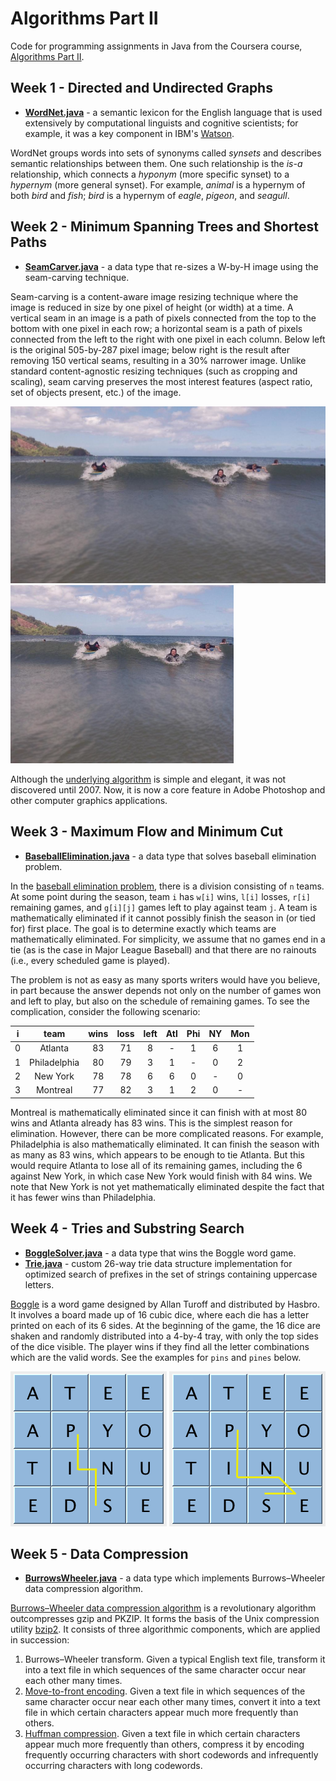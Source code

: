 Algorithms Part II
=====================

Code for programming assignments in Java from the Coursera course, [Algorithms Part II](https://www.coursera.org/learn/algorithms-part2).

Week 1 - Directed and Undirected Graphs
--------------------------------
 - [**WordNet.java**](src/main/java/assignment1/WordNet.java) - a semantic lexicon for the English language that is used extensively by computational linguists 
 and cognitive scientists; for example, it was a key component in IBM's [Watson](http://en.wikipedia.org/wiki/Watson_(computer)). 
 
 WordNet groups words into sets of synonyms called *synsets* and describes semantic relationships between them. 
 One such relationship is the *is-a* relationship, which connects a *hyponym* (more specific synset) to a *hypernym* (more general synset). 
 For example, *animal* is a hypernym of both *bird* and *fish*; *bird* is a hypernym of *eagle*, *pigeon*, and *seagull*.

Week 2 - Minimum Spanning Trees and Shortest Paths
--------------------------------
 - [**SeamCarver.java**](src/main/java/assignment2/SeamCarver.java) - a data type that re-sizes a W-by-H image using the seam-carving technique. 
 
 Seam-carving is a content-aware image resizing technique where the image is reduced in size by one pixel of height (or width) at a time. 
 A vertical seam in an image is a path of pixels connected from the top to the bottom with one pixel in each row; a horizontal seam is a path of pixels connected 
 from the left to the right with one pixel in each column. Below left is the original 505-by-287 pixel image; below right is the result after removing 150 vertical seams, 
 resulting in a 30% narrower image. Unlike standard content-agnostic resizing techniques (such as cropping and scaling), seam carving preserves the most interest 
 features (aspect ratio, set of objects present, etc.) of the image.
 
 ![Original image][1]     ![Seam carved image][2] 
 
 [1]: src/main/resources/assignment2/HJoceanSmall.png (Original image)
 [2]: src/main/resources/assignment2/HJoceanSmallShrunk.png (Seam carved image)
 
 Although the [underlying algorithm](https://www.youtube.com/watch?v=6NcIJXTlugc) is simple and elegant, it was not discovered until 2007. Now, it is now a core feature in Adobe Photoshop and other computer graphics applications.
 
 Week 3 - Maximum Flow and Minimum Cut
 --------------------------------
  - [**BaseballElimination.java**](src/main/java/assignment3/BaseballElimination.java) - a data type that solves baseball elimination problem. 
  
  In the [baseball elimination problem](https://en.wikipedia.org/wiki/Maximum_flow_problem#Baseball_elimination), there is a division consisting of `n` teams. 
  At some point during the season, team `i` has `w[i]` wins, 
  `l[i]` losses, `r[i]` remaining games, and `g[i][j]` games left to play against team `j`. A team is mathematically eliminated if it cannot 
  possibly finish the season in (or tied for) first place. The goal is to determine exactly which teams are mathematically eliminated. 
  For simplicity, we assume that no games end in a tie (as is the case in Major League Baseball) and that there are no rainouts (i.e., 
  every scheduled game is played).
  
  The problem is not as easy as many sports writers would have you believe, in part because the answer depends not only on the number 
  of games won and left to play, but also on the schedule of remaining games. To see the complication, consider the following scenario:
  
  | i |  team        | wins | loss | left | Atl | Phi | NY | Mon |
  |:---:| :---:    |:---:|:---:|:---:|:---:|:---:|:---:|:---:|
  | 0 | Atlanta      | 83   | 71   | 8    | -   | 1   | 6  | 1   |
  | 1 | Philadelphia | 80   | 79   | 3    | 1   | -   | 0  | 2   |
  | 2 | New York     | 78   | 78   | 6    | 6   | 0   | -  | 0   |
  | 3 | Montreal     | 77   | 82   | 3    | 1   | 2   | 0  | -   |
  
  Montreal is mathematically eliminated since it can finish with at most 80 wins and Atlanta already has 83 wins. 
  This is the simplest reason for elimination. However, there can be more complicated reasons. For example, Philadelphia 
  is also mathematically eliminated. It can finish the season with as many as 83 wins, which appears to be enough to tie 
  Atlanta. But this would require Atlanta to lose all of its remaining games, including the 6 against New York, in which 
  case New York would finish with 84 wins. We note that New York is not yet mathematically eliminated despite the fact that 
  it has fewer wins than Philadelphia.
  
Week 4 - Tries and Substring Search
--------------------------------
- [**BoggleSolver.java**](src/main/java/assignment4/BoggleSolver.java) - a data type that wins the Boggle word game. 
- [**Trie.java**](src/main/java/assignment4/Trie.java) - custom 26-way trie data structure implementation for optimized search of prefixes in the set of strings containing uppercase letters.

 [Boggle](https://en.wikipedia.org/wiki/Boggle) is a word game designed by Allan Turoff and distributed by Hasbro. 
 It involves a board made up of 16 cubic dice, where each die has a letter printed on each of its 6 sides. 
 At the beginning of the game, the 16 dice are shaken and randomly distributed into a 4-by-4 tray, with only the top 
 sides of the dice visible. The player wins if they find all the letter combinations which are the valid words. 
 See the examples for `pins` and `pines` below.
 
 ![pins][3]     ![pines][4] 
  
  [3]: src/main/resources/assignment4/pins.png ("pins")
  [4]: src/main/resources/assignment4/pines.png ("pines")

Week 5 - Data Compression
--------------------------------
- [**BurrowsWheeler.java**](src/main/java/assignment5/BurrowsWheeler.java) - a data type which implements Burrows–Wheeler data compression algorithm. 
  
[Burrows–Wheeler data compression algorithm](https://en.wikipedia.org/wiki/Burrows%E2%80%93Wheeler_transform) is a revolutionary 
algorithm outcompresses gzip and PKZIP. It forms the basis of the Unix compression utility [bzip2](http://www.bzip.org/). It 
consists of three algorithmic components, which are applied in succession:

1. Burrows–Wheeler transform. Given a typical English text file, transform it into a text file in which sequences of the same 
character occur near each other many times.
2. [Move-to-front encoding](https://en.wikipedia.org/wiki/Move-to-front_transform). Given a text file in which sequences of the 
same character occur near each other many times, convert it into a text file in which certain characters appear much more 
frequently than others.
3. [Huffman compression](https://en.wikipedia.org/wiki/Huffman_coding). Given a text file in which certain characters appear 
much more frequently than others, compress it by encoding frequently occurring characters with short codewords and infrequently 
occurring characters with long codewords.